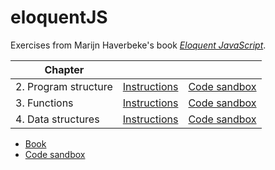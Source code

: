 # eloquentJS

Exercises from Marijn Haverbeke's book *[Eloquent JavaScript](https://eloquentjavascript.net/)*.

| Chapter | | |
|-|-|-|
| 2. Program structure | [Instructions](https://eloquentjavascript.net/02_program_structure.html#h_TcUD2vzyMe) | [Code sandbox](https://eloquentjavascript.net/code/#2) |
| 3. Functions | [Instructions](https://eloquentjavascript.net/03_functions.html#h_TcUD2vzyMe) | [Code sandbox](https://eloquentjavascript.net/code/#3) |
| 4. Data structures | [Instructions](https://eloquentjavascript.net/04_data.html#h_TcUD2vzyMe) | [Code sandbox](https://eloquentjavascript.net/code/#4) |

- [Book](https://eloquentjavascript.net/)
- [Code sandbox](https://eloquentjavascript.net/code/)
  

